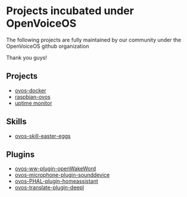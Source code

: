 # Projects incubated under OpenVoiceOS

The following projects are fully maintained by our community under the OpenVoiceOS github organization

Thank you guys!


## Projects

- [ovos-docker](https://github.com/OpenVoiceOS/ovos-docker)
- [raspbian-ovos](https://github.com/OpenVoiceOS/raspbian-ovos)
- [uptime monitor](https://github.com/OpenVoiceOS/status)

## Skills

- [ovos-skill-easter-eggs](https://github.com/OpenVoiceOS/ovos-skill-easter-eggs)

## Plugins

- [ovos-ww-plugin-openWakeWord](https://github.com/OpenVoiceOS/ovos-ww-plugin-openWakeWord)
- [ovos-microphone-plugin-sounddevice](https://github.com/OpenVoiceOS/ovos-microphone-plugin-sounddevice)
- [ovos-PHAL-plugin-homeassistant](https://github.com/OpenVoiceOS/ovos-PHAL-plugin-homeassistant)
- [ovos-translate-plugin-deepl](https://github.com/OpenVoiceOS/ovos-translate-plugin-deepl)
